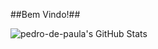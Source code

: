 ##Bem Vindo!##

![pedro-de-paula's GitHub Stats](https://github-readme-stats.vercel.app/api?username=pedro-de-paula&show_icons=true&theme=radical)
